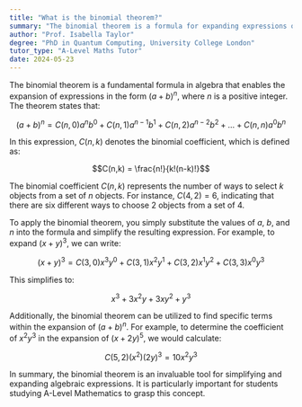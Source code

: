 ```yaml
---
title: "What is the binomial theorem?"
summary: "The binomial theorem is a formula for expanding expressions of the form (a + b)^n."
author: "Prof. Isabella Taylor"
degree: "PhD in Quantum Computing, University College London"
tutor_type: "A-Level Maths Tutor"
date: 2024-05-23
---
```


The binomial theorem is a fundamental formula in algebra that enables the expansion of expressions in the form $(a + b)^n$, where $n$ is a positive integer. The theorem states that:

$$(a + b)^n = C(n,0)a^n b^0 + C(n,1)a^{n-1} b^1 + C(n,2)a^{n-2} b^2 + \ldots + C(n,n)a^0 b^n$$

In this expression, $C(n,k)$ denotes the binomial coefficient, which is defined as:

$$C(n,k) = \frac{n!}{k!(n-k)!}$$

The binomial coefficient $C(n,k)$ represents the number of ways to select $k$ objects from a set of $n$ objects. For instance, $C(4,2) = 6$, indicating that there are six different ways to choose 2 objects from a set of 4.

To apply the binomial theorem, you simply substitute the values of $a$, $b$, and $n$ into the formula and simplify the resulting expression. For example, to expand $(x + y)^3$, we can write:

$$(x + y)^3 = C(3,0)x^3 y^0 + C(3,1)x^2 y^1 + C(3,2)x^1 y^2 + C(3,3)x^0 y^3$$

This simplifies to:

$$x^3 + 3x^2 y + 3xy^2 + y^3$$

Additionally, the binomial theorem can be utilized to find specific terms within the expansion of $(a + b)^n$. For example, to determine the coefficient of $x^2 y^3$ in the expansion of $(x + 2y)^5$, we would calculate:

$$C(5,2)(x^2)(2y)^3 = 10x^2 y^3$$

In summary, the binomial theorem is an invaluable tool for simplifying and expanding algebraic expressions. It is particularly important for students studying A-Level Mathematics to grasp this concept.
    